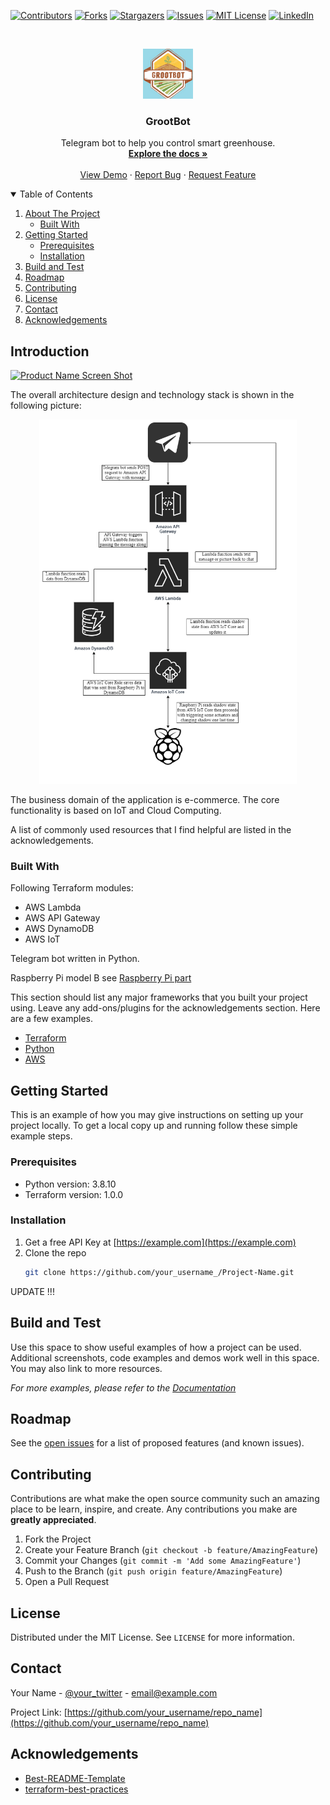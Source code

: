 <!-- PROJECT SHIELDS -->
<!--
*** I'm using markdown "reference style" links for readability.
*** Reference links are enclosed in brackets [ ] instead of parentheses ( ).
*** See the bottom of this document for the declaration of the reference variables
*** for contributors-url, forks-url, etc. This is an optional, concise syntax you may use.
*** https://www.markdownguide.org/basic-syntax/#reference-style-links
-->
[![Contributors][contributors-shield]][contributors-url]
[![Forks][forks-shield]][forks-url]
[![Stargazers][stars-shield]][stars-url]
[![Issues][issues-shield]][issues-url]
[![MIT License][license-shield]][license-url]
[![LinkedIn][linkedin-shield]][linkedin-url]



<!-- PROJECT LOGO -->
<br />
<p align="center">
  <a href="https://github.com/LevkovychBorya/groot-telegram-bot">
    <img src="assets/logo.png" alt="Logo" width="80" height="80">
  </a>

  <h3 align="center">GrootBot</h3>

  <p align="center">
    Telegram bot to help you control smart greenhouse.
    <br />
    <a href="https://github.com/LevkovychBorya/groot-telegram-bot"><strong>Explore the docs »</strong></a>
    <br />
    <br />
    <a href="https://github.com/LevkovychBorya/groot-telegram-bot">View Demo</a>
    ·
    <a href="https://github.com/LevkovychBorya/groot-telegram-bot/issues">Report Bug</a>
    ·
    <a href="https://github.com/LevkovychBorya/groot-telegram-bot/issues">Request Feature</a>
  </p>
</p>



<!-- TABLE OF CONTENTS -->
<details open="open">
  <summary>Table of Contents</summary>
  <ol>
    <li>
      <a href="#about-the-project">About The Project</a>
      <ul>
        <li><a href="#built-with">Built With</a></li>
      </ul>
    </li>
    <li>
      <a href="#getting-started">Getting Started</a>
      <ul>
        <li><a href="#prerequisites">Prerequisites</a></li>
        <li><a href="#installation">Installation</a></li>
      </ul>
    </li>
    <li><a href="#usage">Build and Test</a></li>
    <li><a href="#roadmap">Roadmap</a></li>
    <li><a href="#contributing">Contributing</a></li>
    <li><a href="#license">License</a></li>
    <li><a href="#contact">Contact</a></li>
    <li><a href="#acknowledgements">Acknowledgements</a></li>
  </ol>
</details>



<!-- ABOUT THE PROJECT -->
## Introduction

[![Product Name Screen Shot][product-screenshot]](https://example.com)

The overall architecture design and technology stack is shown in the following picture:

<p align="center">
  <a href="https://github.com/LevkovychBorya/groot-telegram-bot">
    <img src="assets/architecture.png" alt="Logo" width="412" height="583">
  </a>
</p>

The business domain of the application is e-commerce.
The core functionality is based on IoT and Cloud Computing.

A list of commonly used resources that I find helpful are listed in the acknowledgements.

### Built With

Following Terraform modules:

 - AWS Lambda 
 - AWS API Gateway
 - AWS DynamoDB
 - AWS IoT

Telegram bot written in Python.

Raspberry Pi model B see [Raspberry Pi part](https://github.com/STetiana)

This section should list any major frameworks that you built your project using. Leave any add-ons/plugins for the acknowledgements section. Here are a few examples.
* [Terraform](https://www.terraform.io)
* [Python](https://www.python.org)
* [AWS](https://aws.amazon.com)



<!-- GETTING STARTED -->
## Getting Started

This is an example of how you may give instructions on setting up your project locally.
To get a local copy up and running follow these simple example steps.

### Prerequisites

 - Python version: 3.8.10
 - Terraform version: 1.0.0

### Installation

1. Get a free API Key at [https://example.com](https://example.com)
2. Clone the repo
   ```sh
   git clone https://github.com/your_username_/Project-Name.git
   ```
UPDATE !!!



<!-- USAGE EXAMPLES -->
## Build and Test

Use this space to show useful examples of how a project can be used. Additional screenshots, code examples and demos work well in this space. You may also link to more resources.

_For more examples, please refer to the [Documentation](https://example.com)_



<!-- ROADMAP -->
## Roadmap

See the [open issues](https://github.com/LevkovychBorya/groot-telegram-bot/issues) for a list of proposed features (and known issues).



<!-- CONTRIBUTING -->
## Contributing

Contributions are what make the open source community such an amazing place to be learn, inspire, and create. Any contributions you make are **greatly appreciated**.

1. Fork the Project
2. Create your Feature Branch (`git checkout -b feature/AmazingFeature`)
3. Commit your Changes (`git commit -m 'Add some AmazingFeature'`)
4. Push to the Branch (`git push origin feature/AmazingFeature`)
5. Open a Pull Request



<!-- LICENSE -->
## License

Distributed under the MIT License. See `LICENSE` for more information.



<!-- CONTACT -->
## Contact

Your Name - [@your_twitter](https://twitter.com/your_username) - email@example.com

Project Link: [https://github.com/your_username/repo_name](https://github.com/your_username/repo_name)



<!-- ACKNOWLEDGEMENTS -->
## Acknowledgements
* [Best-README-Template](https://github.com/othneildrew/Best-README-Template)
* [terraform-best-practices](https://github.com/ozbillwang/terraform-best-practices)



<!-- MARKDOWN LINKS & IMAGES -->
<!-- https://www.markdownguide.org/basic-syntax/#reference-style-links -->
[contributors-shield]: https://img.shields.io/github/contributors/LevkovychBorya/groot-telegram-bot.svg?style=for-the-badge
[contributors-url]: https://github.com/LevkovychBorya/groot-telegram-bot/graphs/contributors
[forks-shield]: https://github.com/LevkovychBorya/groot-telegram-bot.svg?style=for-the-badge
[forks-url]: https://github.com/LevkovychBorya/groot-telegram-bot/network/members
[stars-shield]: https://github.com/LevkovychBorya/groot-telegram-bot.svg?style=for-the-badge
[stars-url]: https://github.com/LevkovychBorya/groot-telegram-bot/stargazers
[issues-shield]: https://github.com/LevkovychBorya/groot-telegram-bot.svg?style=for-the-badge
[issues-url]: https://github.com/LevkovychBorya/groot-telegram-bot/issues
[license-shield]: https://github.com/LevkovychBorya/groot-telegram-bot.svg?style=for-the-badge
[license-url]: https://github.com/LevkovychBorya/groot-telegram-bot/blob/master/LICENSE.txt
[linkedin-shield]: https://img.shields.io/badge/-LinkedIn-black.svg?style=for-the-badge&logo=linkedin&colorB=555
[linkedin-url]: https://404.lol
[product-screenshot]: assets/screenshot.png
